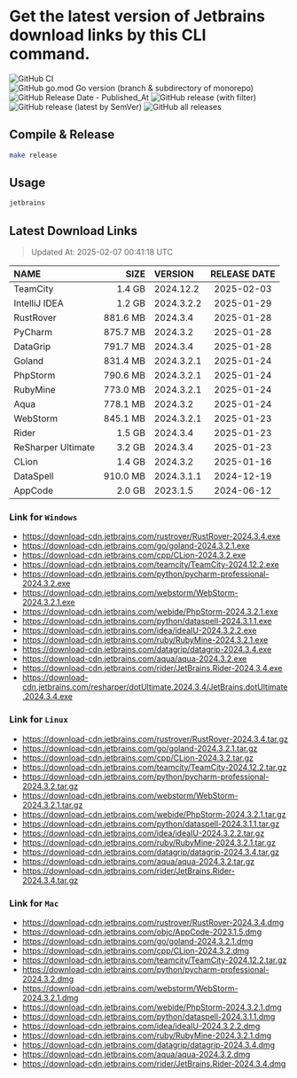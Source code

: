 # Get the latest version of Jetbrains download links by this CLI command.

![GitHub CI](https://github.com/designinlife/jetbrains/actions/workflows/ci.yml/badge.svg)
![GitHub go.mod Go version (branch & subdirectory of monorepo)](https://img.shields.io/github/go-mod/go-version/designinlife/jetbrains/master)
![GitHub Release Date - Published_At](https://img.shields.io/github/release-date/designinlife/jetbrains)
![GitHub release (with filter)](https://img.shields.io/github/v/release/designinlife/jetbrains)
![GitHub release (latest by SemVer)](https://img.shields.io/github/downloads/designinlife/jetbrains/v1.1.10/total)
![GitHub all releases](https://img.shields.io/github/downloads/designinlife/jetbrains/total)

## Compile & Release

```bash
make release
```

## Usage

```bash
jetbrains
```

## Latest Download Links

> Updated At: 2025-02-07 00:41:18 UTC

| NAME | SIZE | VERSION | RELEASE DATE |
| :-- | --: | :-- | :--: |
| TeamCity | 1.4 GB | 2024.12.2 | 2025-02-03 |
| IntelliJ IDEA | 1.2 GB | 2024.3.2.2 | 2025-01-29 |
| RustRover | 881.6 MB | 2024.3.4 | 2025-01-28 |
| PyCharm | 875.7 MB | 2024.3.2 | 2025-01-28 |
| DataGrip | 791.7 MB | 2024.3.4 | 2025-01-28 |
| Goland | 831.4 MB | 2024.3.2.1 | 2025-01-24 |
| PhpStorm | 790.6 MB | 2024.3.2.1 | 2025-01-24 |
| RubyMine | 773.0 MB | 2024.3.2.1 | 2025-01-24 |
| Aqua | 778.1 MB | 2024.3.2 | 2025-01-24 |
| WebStorm | 845.1 MB | 2024.3.2.1 | 2025-01-23 |
| Rider | 1.5 GB | 2024.3.4 | 2025-01-23 |
| ReSharper Ultimate | 3.2 GB | 2024.3.4 | 2025-01-23 |
| CLion | 1.4 GB | 2024.3.2 | 2025-01-16 |
| DataSpell | 910.0 MB | 2024.3.1.1 | 2024-12-19 |
| AppCode | 2.0 GB | 2023.1.5 | 2024-06-12 |

### Link for `Windows`

* <https://download-cdn.jetbrains.com/rustrover/RustRover-2024.3.4.exe>
* <https://download-cdn.jetbrains.com/go/goland-2024.3.2.1.exe>
* <https://download-cdn.jetbrains.com/cpp/CLion-2024.3.2.exe>
* <https://download-cdn.jetbrains.com/teamcity/TeamCity-2024.12.2.exe>
* <https://download-cdn.jetbrains.com/python/pycharm-professional-2024.3.2.exe>
* <https://download-cdn.jetbrains.com/webstorm/WebStorm-2024.3.2.1.exe>
* <https://download-cdn.jetbrains.com/webide/PhpStorm-2024.3.2.1.exe>
* <https://download-cdn.jetbrains.com/python/dataspell-2024.3.1.1.exe>
* <https://download-cdn.jetbrains.com/idea/ideaIU-2024.3.2.2.exe>
* <https://download-cdn.jetbrains.com/ruby/RubyMine-2024.3.2.1.exe>
* <https://download-cdn.jetbrains.com/datagrip/datagrip-2024.3.4.exe>
* <https://download-cdn.jetbrains.com/aqua/aqua-2024.3.2.exe>
* <https://download-cdn.jetbrains.com/rider/JetBrains.Rider-2024.3.4.exe>
* <https://download-cdn.jetbrains.com/resharper/dotUltimate.2024.3.4/JetBrains.dotUltimate.2024.3.4.exe>

### Link for `Linux`

* <https://download-cdn.jetbrains.com/rustrover/RustRover-2024.3.4.tar.gz>
* <https://download-cdn.jetbrains.com/go/goland-2024.3.2.1.tar.gz>
* <https://download-cdn.jetbrains.com/cpp/CLion-2024.3.2.tar.gz>
* <https://download-cdn.jetbrains.com/teamcity/TeamCity-2024.12.2.tar.gz>
* <https://download-cdn.jetbrains.com/python/pycharm-professional-2024.3.2.tar.gz>
* <https://download-cdn.jetbrains.com/webstorm/WebStorm-2024.3.2.1.tar.gz>
* <https://download-cdn.jetbrains.com/webide/PhpStorm-2024.3.2.1.tar.gz>
* <https://download-cdn.jetbrains.com/python/dataspell-2024.3.1.1.tar.gz>
* <https://download-cdn.jetbrains.com/idea/ideaIU-2024.3.2.2.tar.gz>
* <https://download-cdn.jetbrains.com/ruby/RubyMine-2024.3.2.1.tar.gz>
* <https://download-cdn.jetbrains.com/datagrip/datagrip-2024.3.4.tar.gz>
* <https://download-cdn.jetbrains.com/aqua/aqua-2024.3.2.tar.gz>
* <https://download-cdn.jetbrains.com/rider/JetBrains.Rider-2024.3.4.tar.gz>

### Link for `Mac`

* <https://download-cdn.jetbrains.com/rustrover/RustRover-2024.3.4.dmg>
* <https://download-cdn.jetbrains.com/objc/AppCode-2023.1.5.dmg>
* <https://download-cdn.jetbrains.com/go/goland-2024.3.2.1.dmg>
* <https://download-cdn.jetbrains.com/cpp/CLion-2024.3.2.dmg>
* <https://download-cdn.jetbrains.com/teamcity/TeamCity-2024.12.2.tar.gz>
* <https://download-cdn.jetbrains.com/python/pycharm-professional-2024.3.2.dmg>
* <https://download-cdn.jetbrains.com/webstorm/WebStorm-2024.3.2.1.dmg>
* <https://download-cdn.jetbrains.com/webide/PhpStorm-2024.3.2.1.dmg>
* <https://download-cdn.jetbrains.com/python/dataspell-2024.3.1.1.dmg>
* <https://download-cdn.jetbrains.com/idea/ideaIU-2024.3.2.2.dmg>
* <https://download-cdn.jetbrains.com/ruby/RubyMine-2024.3.2.1.dmg>
* <https://download-cdn.jetbrains.com/datagrip/datagrip-2024.3.4.dmg>
* <https://download-cdn.jetbrains.com/aqua/aqua-2024.3.2.dmg>
* <https://download-cdn.jetbrains.com/rider/JetBrains.Rider-2024.3.4.dmg>
